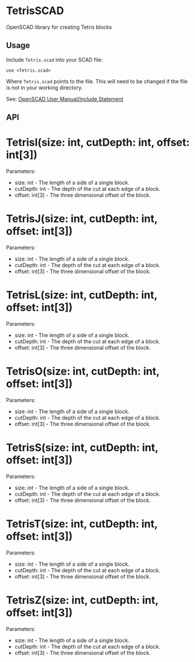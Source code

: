 # TetrisSCAD
OpenSCAD library for creating Tetris blocks

## Usage
Include `Tetris.scad` into your SCAD file:
```OpenSCAD
use <Tetris.scad>
```

Where `Tetris.scad` points to the file. This will need to be changed if the file is not in your working directory. 

See: [OpenSCAD User Manual/Include Statement](https://en.wikibooks.org/wiki/OpenSCAD_User_Manual/Include_Statement)

## API

# TetrisI(size: int, cutDepth: int, offset: int[3])
Parameters:
- size: int - The length of a side of a single block.
- cutDepth: int - The depth of the cut at each edge of a block.
- offset: int[3] - The three dimensional offset of the block.

# TetrisJ(size: int, cutDepth: int, offset: int[3])
Parameters:
- size: int - The length of a side of a single block.
- cutDepth: int - The depth of the cut at each edge of a block.
- offset: int[3] - The three dimensional offset of the block.

# TetrisL(size: int, cutDepth: int, offset: int[3])
Parameters:
- size: int - The length of a side of a single block.
- cutDepth: int - The depth of the cut at each edge of a block.
- offset: int[3] - The three dimensional offset of the block.

# TetrisO(size: int, cutDepth: int, offset: int[3])
Parameters:
- size: int - The length of a side of a single block.
- cutDepth: int - The depth of the cut at each edge of a block.
- offset: int[3] - The three dimensional offset of the block.

# TetrisS(size: int, cutDepth: int, offset: int[3])
Parameters:
- size: int - The length of a side of a single block.
- cutDepth: int - The depth of the cut at each edge of a block.
- offset: int[3] - The three dimensional offset of the block.

# TetrisT(size: int, cutDepth: int, offset: int[3])
Parameters:
- size: int - The length of a side of a single block.
- cutDepth: int - The depth of the cut at each edge of a block.
- offset: int[3] - The three dimensional offset of the block.

# TetrisZ(size: int, cutDepth: int, offset: int[3])
Parameters:
- size: int - The length of a side of a single block.
- cutDepth: int - The depth of the cut at each edge of a block.
- offset: int[3] - The three dimensional offset of the block.
